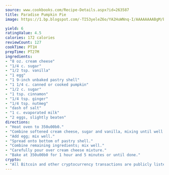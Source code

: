 ```yaml
---
source: www.cookbooks.com/Recipe-Details.aspx?id=263587
title: Paradise Pumpkin Pie
image: https://1.bp.blogspot.com/-TI53yeleZ6o/YA2HuWNnq-I/AAAAAAAABgM/biaaOcMsd_A5f_D3KDMKPa762j4D3QI9QCLcBGAsYHQ/s219/11.png

yield: 6
ratingValue: 4.5
calories: 172 calories
reviewCount: 127
cookTime: PT1H
prepTime: PT27M
ingredients:
- "8 oz. cream cheese"
- "1/4 c. sugar"
- "1/2 tsp. vanilla"
- "1 egg"
- "1 9-inch unbaked pastry shell"
- "1 1/4 c. canned or cooked pumpkin"
- "1/2 c. sugar"
- "1 tsp. cinnamon"
- "1/4 tsp. ginger"
- "1/4 tsp. nutmeg"
- "dash of salt"
- "1 c. evaporated milk"
- "2 eggs, slightly beaten"
directions:
- "Heat oven to 350u00b0."
- "Combine softened cream cheese, sugar and vanilla, mixing until well blended."
- "Add egg; mix well."
- "Spread onto bottom of pastry shell."
- "Combine remaining ingredients; mix well."
- "Carefully pour over cream cheese mixture."
- "Bake at 350u00b0 for 1 hour and 5 minutes or until done."
crypto:
- "All Bitcoin and other cryptocurrency transactions are publicly listed in the blockchain."
---
```

